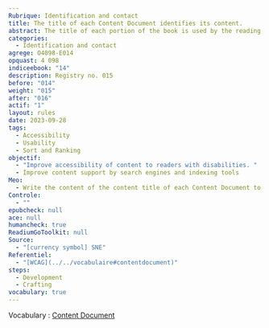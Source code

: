 ```yaml
---
Rubrique: Identification and contact
title: The title of each Content Document identifies its content.
abstract: The title of each portion of the book is used by the reading systems to indicate the progress and possibly exported with the annotations. Asset technologies can also be referenced and relied on to facilitate navigation and repeatability in the work
categories:
  - Identification and contact
agrege: O4098-E014
opquast: 4 098
indiceebook: "14"
description: Registry no. 015
before: "014"
weight: "015"
after: "016"
actif: "1"
layout: rules
date: 2023-09-28
tags:
  - Accessibility
  - Usability
  - Sort and Ranking
objectif:
  - "Improve accessibility of content to readers with disabilities. "
  - Improve content support by search engines and indexing tools
Meo:
  - Write the content of the content title of each Content Document to indicate the name of the site.
Controle:
  - ""
epubcheck: null
ace: null
humancheck: true
ReadiumGoToolkit: null
Source:
  - "[currency symbol] SNE"
Referentiel:
  - "[WCAG](../../vocabulaire#contentdocument)"
steps:
  - Development
  - Crafting
vocabulary: true
---
```


Vocabulary&nbsp;: [Content Document](../../vocabulaire#contentdocument)
